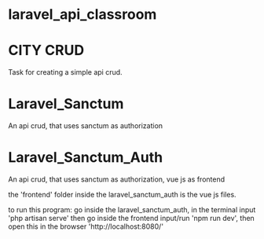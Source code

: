 # laravel_api_classroom


CITY CRUD
===============================

Task for creating a simple api crud.


Laravel_Sanctum
===============================

An api crud, that uses sanctum as authorization

Laravel_Sanctum_Auth
=============

An api crud, that uses sanctum as authorization, vue js as frontend

the 'frontend' folder inside the laravel_sanctum_auth is the vue js files. 

to run this program:
   go inside the laravel_sanctum_auth, in the terminal input 'php artisan serve'
  then go inside the frontend input/run 'npm run dev', then open this in the browser 'http://localhost:8080/'



